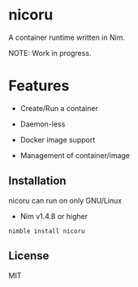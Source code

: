 # nicoru

A container runtime written in Nim.

NOTE: Work in progress.

# Features

- Create/Run a container

- Daemon-less

- Docker image support

- Management of container/image

## Installation

nicoru can run on only GNU/Linux

- Nim v1.4.8 or higher

```
nimble install nicoru
```

## License

MIT
